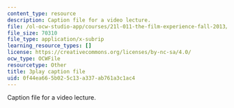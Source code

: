 ```yaml
---
content_type: resource
description: Caption file for a video lecture.
file: /ol-ocw-studio-app/courses/21l-011-the-film-experience-fall-2013/0f44ea665b025c13a337ab761a3c1ac4_Fq0mvAbzUrY.vtt
file_size: 70310
file_type: application/x-subrip
learning_resource_types: []
license: https://creativecommons.org/licenses/by-nc-sa/4.0/
ocw_type: OCWFile
resourcetype: Other
title: 3play caption file
uid: 0f44ea66-5b02-5c13-a337-ab761a3c1ac4
---
```

Caption file for a video lecture.